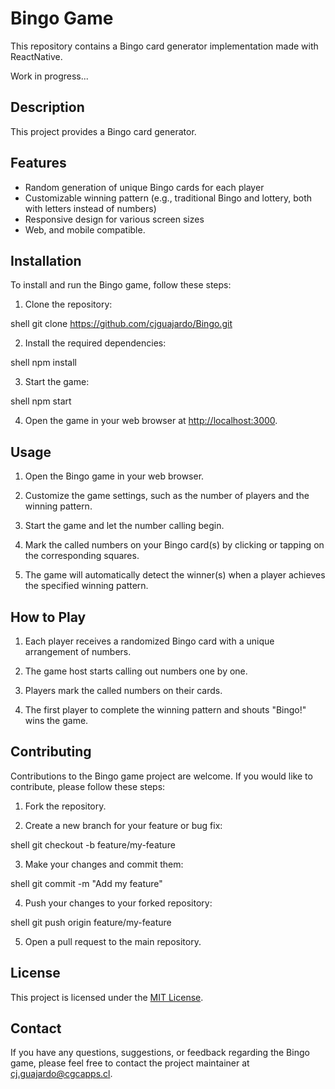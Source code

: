 # Bingo Game

This repository contains a Bingo card generator implementation made with ReactNative.

Work in progress...

## Description

This project provides a Bingo card generator.

## Features

- Random generation of unique Bingo cards for each player
- Customizable winning pattern (e.g., traditional Bingo and lottery, both with letters instead of numbers)
- Responsive design for various screen sizes
- Web, and mobile compatible.

## Installation

To install and run the Bingo game, follow these steps:

1. Clone the repository:

shell git clone https://github.com/cjguajardo/Bingo.git


2. Install the required dependencies:

shell npm install


3. Start the game:

shell npm start


4. Open the game in your web browser at [http://localhost:3000](http://localhost:3000).

## Usage

1. Open the Bingo game in your web browser.

2. Customize the game settings, such as the number of players and the winning pattern.

3. Start the game and let the number calling begin.

4. Mark the called numbers on your Bingo card(s) by clicking or tapping on the corresponding squares.

5. The game will automatically detect the winner(s) when a player achieves the specified winning pattern.

## How to Play

1. Each player receives a randomized Bingo card with a unique arrangement of numbers.

2. The game host starts calling out numbers one by one.

3. Players mark the called numbers on their cards.

4. The first player to complete the winning pattern and shouts "Bingo!" wins the game.

## Contributing

Contributions to the Bingo game project are welcome. If you would like to contribute, please follow these steps:

1. Fork the repository.

2. Create a new branch for your feature or bug fix:

shell git checkout -b feature/my-feature


3. Make your changes and commit them:

shell git commit -m "Add my feature"


4. Push your changes to your forked repository:


shell git push origin feature/my-feature


5. Open a pull request to the main repository.

## License

This project is licensed under the [MIT License](LICENSE).

## Contact

If you have any questions, suggestions, or feedback regarding the Bingo game, please feel free to contact the project maintainer at [cj.guajardo@cgcapps.cl](mailto:cj.guajardo@cgcapps.cl).

